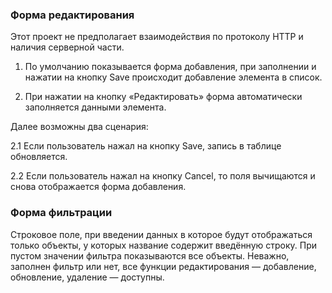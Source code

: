 ### Форма редактирования
Этот проект не предполагает взаимодействия по протоколу HTTP и наличия серверной части.

1. По умолчанию показывается форма добавления, при заполнении и нажатии на кнопку Save происходит добавление элемента в список.

2. При нажатии на кнопку «Редактировать» форма автоматически заполняется данными элемента.

Далее возможны два сценария:

2.1 Если пользователь нажал на кнопку Save, запись в таблице обновляется.

2.2 Если пользователь нажал на кнопку Cancel, то поля вычищаются и снова отображается форма добавления.

### Форма фильтрации
Строковое поле, при введении данных в которое будут отображаться только объекты, у которых название содержит введённую строку.
При пустом значении фильтра показываются все объекты.
Неважно, заполнен фильтр или нет, все функции редактирования — добавление, обновление, удаление — доступны.
